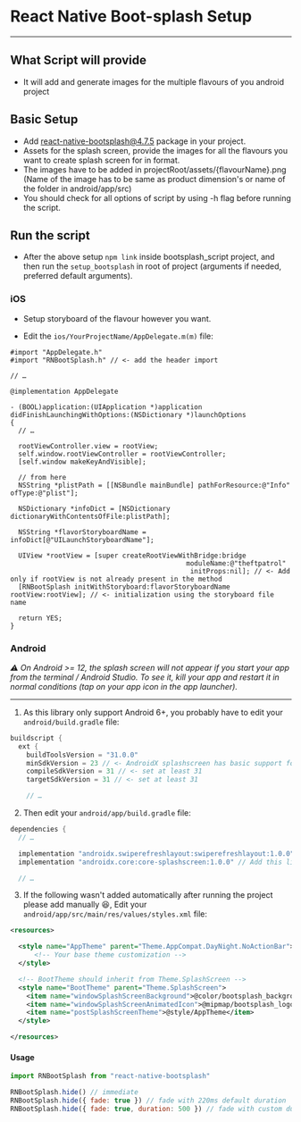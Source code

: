 # React Native Boot-splash Setup

---

## What Script will provide

- It will add and generate images for the multiple flavours of you android project

## Basic Setup

- Add react-native-bootsplash@4.7.5 package in your project.
- Assets for the splash screen, provide the images for all the flavours you want to create splash screen for in format.
- The images have to be added in projectRoot/assets/{flavourName}.png (Name of the image has to be same as product dimension's or name of the folder in android/app/src)
- You should check for all options of script by using -h flag before running the script.

## Run the script

- After the above setup `npm link` inside bootsplash_script project, and then run the `setup_bootsplash` in root of project (arguments if needed, preferred default arguments).

### iOS

- Setup storyboard of the flavour however you want.

- Edit the `ios/YourProjectName/AppDelegate.m(m)` file:

```obj-c
#import "AppDelegate.h"
#import "RNBootSplash.h" // <- add the header import

// …

@implementation AppDelegate

- (BOOL)application:(UIApplication *)application didFinishLaunchingWithOptions:(NSDictionary *)launchOptions
{
  // …

  rootViewController.view = rootView;
  self.window.rootViewController = rootViewController;
  [self.window makeKeyAndVisible];

  // from here
  NSString *plistPath = [[NSBundle mainBundle] pathForResource:@"Info" ofType:@"plist"];

  NSDictionary *infoDict = [NSDictionary dictionaryWithContentsOfFile:plistPath];

  NSString *flavorStoryboardName = infoDict[@"UILaunchStoryboardName"];

  UIView *rootView = [super createRootViewWithBridge:bridge
                                            moduleName:@"theftpatrol"
                                             initProps:nil]; // <- Add only if rootView is not already present in the method
  [RNBootSplash initWithStoryboard:flavorStoryboardName rootView:rootView]; // <- initialization using the storyboard file name

  return YES;
}
```

### Android

_⚠️ On Android >= 12, the splash screen will not appear if you start your app from the terminal / Android Studio. To see it, kill your app and restart it in normal conditions (tap on your app icon in the app launcher)._

---

1. As this library only support Android 6+, you probably have to edit your `android/build.gradle` file:

```gradle
buildscript {
  ext {
    buildToolsVersion = "31.0.0"
    minSdkVersion = 23 // <- AndroidX splashscreen has basic support for 21 (only the background color), so 23 is best
    compileSdkVersion = 31 // <- set at least 31
    targetSdkVersion = 31 // <- set at least 31

    // …
```

2. Then edit your `android/app/build.gradle` file:

```gradle
dependencies {
  // …

  implementation "androidx.swiperefreshlayout:swiperefreshlayout:1.0.0"
  implementation "androidx.core:core-splashscreen:1.0.0" // Add this line

  // …
```

3. If the following wasn't added automatically after running the project please add manually :satisfied:, Edit your `android/app/src/main/res/values/styles.xml` file:

```xml
<resources>

  <style name="AppTheme" parent="Theme.AppCompat.DayNight.NoActionBar">
      <!-- Your base theme customization -->
  </style>

  <!-- BootTheme should inherit from Theme.SplashScreen -->
  <style name="BootTheme" parent="Theme.SplashScreen">
    <item name="windowSplashScreenBackground">@color/bootsplash_background</item>
    <item name="windowSplashScreenAnimatedIcon">@mipmap/bootsplash_logo</item>
    <item name="postSplashScreenTheme">@style/AppTheme</item>
  </style>

</resources>
```

#### Usage

```jsx
import RNBootSplash from "react-native-bootsplash"

RNBootSplash.hide() // immediate
RNBootSplash.hide({ fade: true }) // fade with 220ms default duration
RNBootSplash.hide({ fade: true, duration: 500 }) // fade with custom duration
```
